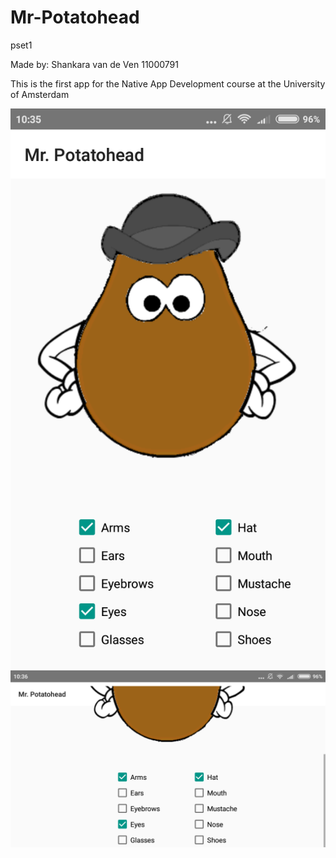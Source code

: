 # Mr-Potatohead
pset1

Made by: Shankara van de Ven
         11000791

This is the first app for the Native App Development course at the University of Amsterdam

![Screenshot portrait](doc/Mr-Potato-head_portrait.png)
![Screenshot landscape](doc/Mr-Potato-head_landscape.png)
